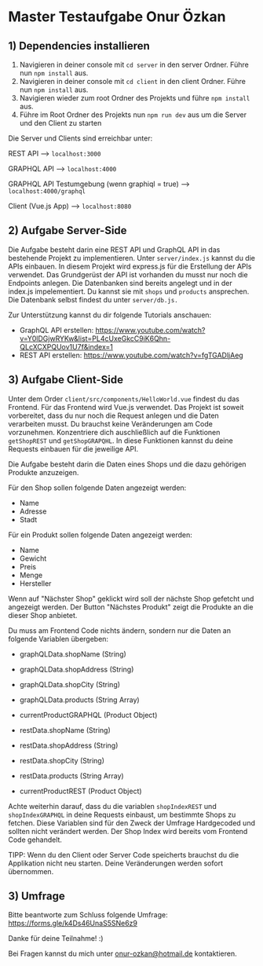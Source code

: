 # Master Testaufgabe Onur Özkan


## 1)  Dependencies installieren
1. Navigieren in deiner console mit `cd server` in den server Ordner. Führe nun `npm install` aus. 
2. Navigieren in deiner console mit `cd client` in den client Ordner. Führe nun `npm install` aus. 
3. Navigieren wieder zum root Ordner des Projekts und führe `npm install` aus.
3. Führe im Root Ordner des Projekts nun `npm run dev` aus um die Server und den Client zu starten

Die Server und Clients sind erreichbar unter:

REST API --> `localhost:3000`

GRAPHQL API --> `localhost:4000`

GRAPHQL API Testumgebung (wenn graphiql = true) --> `localhost:4000/graphql`

Client (Vue.js App) --> `localhost:8080`


## 2)  Aufgabe Server-Side

Die Aufgabe besteht darin eine REST API und GraphQL API in das bestehende Projekt zu implementieren. Unter `server/index.js` kannst du die APIs einbauen. In diesem Projekt wird express.js für die Erstellung der APIs verwendet. Das Grundgerüst der API ist vorhanden du musst nur noch die Endpoints anlegen. Die Datenbanken sind bereits angelegt und in der index.js impelementiert. Du kannst sie mit `shops` und `products` ansprechen. Die Datenbank selbst findest du unter `server/db.js.` 

Zur Unterstützung kannst du dir folgende Tutorials anschauen:

- GraphQL API erstellen: https://www.youtube.com/watch?v=Y0lDGjwRYKw&list=PL4cUxeGkcC9iK6Qhn-QLcXCXPQUov1U7f&index=1
- REST API erstellen:  https://www.youtube.com/watch?v=fgTGADljAeg

## 3)  Aufgabe Client-Side

Unter dem Order `client/src/components/HelloWorld.vue` findest du das Frontend. Für das Frontend wird Vue.js verwendet. Das Projekt ist soweit vorbereitet, dass du nur noch die Request anlegen und die Daten verarbeiten musst. Du brauchst keine Veränderungen am Code vorzunehmen. Konzentriere dich auschließlich auf die Funktionen `getShopREST` und `getShopGRAPQHL`. In diese Funktionen kannst du deine Requests einbauen für die jeweilige API.

Die Aufgabe besteht darin die Daten eines Shops und die dazu gehörigen Produkte anzuzeigen.

Für den Shop sollen folgende Daten angezeigt werden:

- Name
- Adresse
- Stadt

Für ein Produkt sollen folgende Daten angezeigt werden:

- Name
- Gewicht
- Preis
- Menge
- Hersteller

Wenn auf "Nächster Shop" geklickt wird soll der nächste Shop gefetcht und angezeigt werden. Der Button "Nächstes Produkt" zeigt die Produkte an die dieser Shop anbietet.

Du muss am Frontend Code nichts ändern, sondern nur die Daten an folgende Variablen übergeben:

- graphQLData.shopName (String)
- graphQLData.shopAddress (String)
- graphQLData.shopCity (String)
- graphQLData.products (String Array)
- currentProductGRAPHQL (Product Object)

- restData.shopName (String)
- restData.shopAddress (String)
- restData.shopCity (String)
- restData.products (String Array)
- currentProductREST (Product Object)

Achte weiterhin darauf, dass du die variablen `shopIndexREST` und `shopIndexGRAPHQL` in deine Requests einbaust, um bestimmte Shops zu fetchen. Diese Variablen sind für den Zweck der Umfrage Hardgecoded und sollten nicht verändert werden. Der Shop Index wird bereits vom Frontend Code gehandelt.

TIPP: Wenn du den Client oder Server Code speicherts brauchst du die Applikation nicht neu starten. Deine Veränderungen werden sofort übernommen.

## 3) Umfrage

Bitte beantworte zum Schluss folgende Umfrage: https://forms.gle/k4Ds46UnaS5SNe6z9

Danke für deine Teilnahme! :)

Bei Fragen kannst du mich unter onur-ozkan@hotmail.de kontaktieren.
